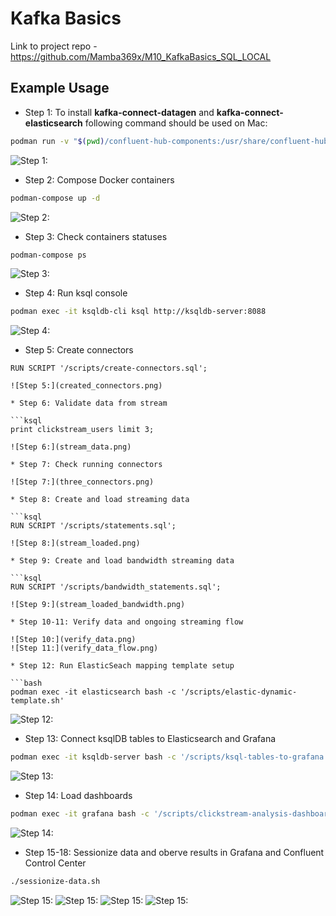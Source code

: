 # Kafka Basics

Link to project repo - https://github.com/Mamba369x/M10_KafkaBasics_SQL_LOCAL

## Example Usage

* Step 1: To install **kafka-connect-datagen** and **kafka-connect-elasticsearch** following command should be used on Mac:

```bash
podman run -v "$(pwd)/confluent-hub-components:/usr/share/confluent-hub-components" cnfldemos/cp-server-connect-datagen:0.6.0-7.2.1 sh -c "confluent-hub install --no-prompt confluentinc/kafka-connect-elasticsearch:10.0.2 && confluent-hub install --no-prompt confluentinc/kafka-connect-datagen:0.4.0"
```

![Step 1:](confluent_hub_installed.png)

* Step 2: Compose Docker containers

```bash
podman-compose up -d
```

![Step 2:](containers_created.png)

* Step 3: Check containers statuses

```bash
podman-compose ps
```

![Step 3:](containers_running.png)

* Step 4: Run ksql console

```bash
podman exec -it ksqldb-cli ksql http://ksqldb-server:8088
```

![Step 4:](ksqldb_launched.png)

* Step 5: Create connectors

```ksql
RUN SCRIPT '/scripts/create-connectors.sql';

![Step 5:](created_connectors.png)

* Step 6: Validate data from stream

```ksql
print clickstream_users limit 3;

![Step 6:](stream_data.png)

* Step 7: Check running connectors

![Step 7:](three_connectors.png)

* Step 8: Create and load streaming data

```ksql
RUN SCRIPT '/scripts/statements.sql';

![Step 8:](stream_loaded.png)

* Step 9: Create and load bandwidth streaming data

```ksql
RUN SCRIPT '/scripts/bandwidth_statements.sql';

![Step 9:](stream_loaded_bandwidth.png)

* Step 10-11: Verify data and ongoing streaming flow

![Step 10:](verify_data.png)
![Step 11:](verify_data_flow.png)

* Step 12: Run ElasticSeach mapping template setup

```bash
podman exec -it elasticsearch bash -c '/scripts/elastic-dynamic-template.sh'
```

![Step 12:](es_setup.png)

* Step 13: Connect ksqlDB tables to Elasticsearch and Grafana

```bash
podman exec -it ksqldb-server bash -c '/scripts/ksql-tables-to-grafana.sh'
```

![Step 13:](connect_tables.png)

* Step 14: Load dashboards

```bash
podman exec -it grafana bash -c '/scripts/clickstream-analysis-dashboard.sh'
```

![Step 14:](load_dashboard.png)

* Step 15-18: Sessionize data and oberve results in Grafana and Confluent Control Center

```bash
./sessionize-data.sh
```
![Step 15:](twelve_connectors.png)
![Step 15:](connect_tables.png)
![Step 15:](connect_tables.png)
![Step 15:](connect_tables.png)


